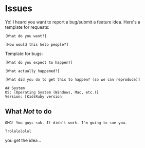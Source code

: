 # Issues

Yo! I heard you want to report a bug/submit a feature idea. Here's a template for requests:

```
[What do you want?]

[How would this help people?]
```

Template for bugs:

```
[What do you expect to happen?]

[What actually happened?]

[What did you do to get this to happen? (so we can reproduce)]

## System
OS: [Operating System (Windows, Mac, etc.)]
Version: [KidsRuby version
```

## What __*Not*__ to do

`OMG! You guys suk. It didn't work. I'm guing to sue you.`

`Trololololol`

you get the idea...